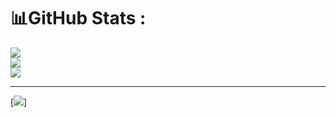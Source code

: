 # 📊GitHub Stats :
![](https://github-readme-stats.vercel.app/api?username=thinhabc01&theme=radical&hide_border=false&include_all_commits=false&count_private=false)<br/>
![](https://github-readme-streak-stats.herokuapp.com/?user=thinhabc01&theme=radical&hide_border=false)<br/>
![](https://github-readme-stats.vercel.app/api/top-langs/?username=thinhabc01&theme=radical&hide_border=false&include_all_commits=false&count_private=false&layout=compact)

---
[![](https://visitcount.itsvg.in/api?id=thinhabc01&icon=0&color=0)]

